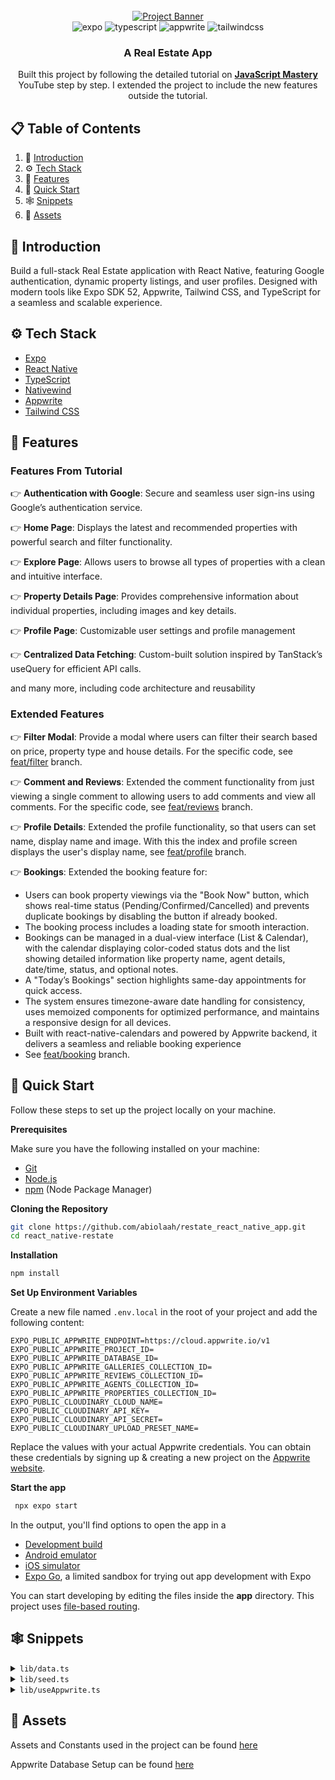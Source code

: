 <div align="center">
  <br />
    <a href="https://youtu.be/CzJQEstIiEI" target="_blank">
      <img src="https://github.com/user-attachments/assets/baed953f-81fd-4ed2-bfb9-fcbd1b80859b" alt="Project Banner">
    </a>
  <br />
  <div>
    <img src="https://img.shields.io/badge/-Expo-black?style=for-the-badge&logoColor=white&logo=expo&color=000020" alt="expo" />
    <img src="https://img.shields.io/badge/-TypeScript-black?style=for-the-badge&logoColor=white&logo=typescript&color=3178C6" alt="typescript" />
    <img src="https://img.shields.io/badge/-Appwrite-black?style=for-the-badge&logoColor=white&logo=appwrite&color=FD366E" alt="appwrite" />
    <img src="https://img.shields.io/badge/-Tailwind_CSS-black?style=for-the-badge&logoColor=white&logo=tailwindcss&color=06B6D4" alt="tailwindcss" />
  </div>

<h3 align="center">A Real Estate App</h3>

   <div align="center">
     Built this project by following the detailed tutorial on <a href="https://www.youtube.com/@javascriptmastery/videos" target="_blank"><b>JavaScript Mastery</b></a> YouTube step by step. I extended the project to include the new features outside the tutorial.
    </div>
</div>

## 📋 <a name="table">Table of Contents</a>

1. 🤖 [Introduction](#introduction)
2. ⚙️ [Tech Stack](#tech-stack)
3. 🔋 [Features](#features)
4. 🤸 [Quick Start](#quick-start)
5. 🕸️ [Snippets](#snippets)
6. 🔗 [Assets](#links)


## <a name="introduction">🤖 Introduction</a>

Build a full-stack Real Estate application with React Native, featuring Google authentication, dynamic property listings, and user profiles. Designed with modern tools like Expo SDK 52, Appwrite, Tailwind CSS, and TypeScript for a seamless and scalable experience.


## <a name="tech-stack">⚙️ Tech Stack</a>

- [Expo](https://expo.dev/)
- [React Native](https://reactnative.dev/)
- [TypeScript](https://www.typescriptlang.org/)
- [Nativewind](https://www.nativewind.dev/)
- [Appwrite](https://appwrite.io/)
- [Tailwind CSS](https://tailwindcss.com/)

## <a name="features">🔋 Features</a>

### <a name="features">Features From Tutorial</a>

👉 **Authentication with Google**: Secure and seamless user sign-ins using Google’s authentication service.

👉 **Home Page**: Displays the latest and recommended properties with powerful search and filter functionality.

👉 **Explore Page**: Allows users to browse all types of properties with a clean and intuitive interface.

👉 **Property Details Page**: Provides comprehensive information about individual properties, including images and key details.

👉 **Profile Page**: Customizable user settings and profile management

👉 **Centralized Data Fetching**: Custom-built solution inspired by TanStack’s useQuery for efficient API calls.

and many more, including code architecture and reusability

### <a name="features">Extended Features</a>
👉 **Filter Modal**: Provide a modal where users can filter their search based on price, property type and house details. For the specific code, see [feat/filter](https://github.com/abiolaah/restate_react_native_app/tree/feat/filter) branch.

👉 **Comment and Reviews**: Extended the comment functionality from just viewing a single comment to allowing users to add comments and view all comments. For the specific code, see [feat/reviews](https://github.com/abiolaah/restate_react_native_app/tree/feat/reviews) branch.

👉 **Profile Details**: Extended the profile functionality, so that users can set name, display name and image. With this the index and profile screen displays the user's display name, see [feat/profile](https://github.com/abiolaah/restate_react_native_app/tree/feat/profile) branch.

👉 **Bookings**: Extended the booking feature for:
- Users can book property viewings via the "Book Now" button, which shows real-time status (Pending/Confirmed/Cancelled) and prevents duplicate bookings by disabling the button if already booked.
- The booking process includes a loading state for smooth interaction.
- Bookings can be managed in a dual-view interface (List & Calendar), with the calendar displaying color-coded status dots and the list showing detailed information like property name, agent details, date/time, status, and optional notes.
- A "Today’s Bookings" section highlights same-day appointments for quick access. 
- The system ensures timezone-aware date handling for consistency, uses memoized components for optimized performance, and maintains a responsive design for all devices.
- Built with react-native-calendars and powered by Appwrite backend, it delivers a seamless and reliable booking experience
- See [feat/booking](https://github.com/abiolaah/restate_react_native_app/tree/feat/profile) branch.

## <a name="quick-start">🤸 Quick Start</a>

Follow these steps to set up the project locally on your machine.

**Prerequisites**

Make sure you have the following installed on your machine:

- [Git](https://git-scm.com/)
- [Node.js](https://nodejs.org/en)
- [npm](https://www.npmjs.com/) (Node Package Manager)

**Cloning the Repository**

```bash
git clone https://github.com/abiolaah/restate_react_native_app.git
cd react_native-restate
```

**Installation**

```bash
npm install
```

**Set Up Environment Variables**

Create a new file named `.env.local` in the root of your project and add the following content:

```env
EXPO_PUBLIC_APPWRITE_ENDPOINT=https://cloud.appwrite.io/v1
EXPO_PUBLIC_APPWRITE_PROJECT_ID=
EXPO_PUBLIC_APPWRITE_DATABASE_ID=
EXPO_PUBLIC_APPWRITE_GALLERIES_COLLECTION_ID=
EXPO_PUBLIC_APPWRITE_REVIEWS_COLLECTION_ID=
EXPO_PUBLIC_APPWRITE_AGENTS_COLLECTION_ID=
EXPO_PUBLIC_APPWRITE_PROPERTIES_COLLECTION_ID=
EXPO_PUBLIC_CLOUDINARY_CLOUD_NAME=
EXPO_PUBLIC_CLOUDINARY_API_KEY=
EXPO_PUBLIC_CLOUDINARY_API_SECRET=
EXPO_PUBLIC_CLOUDINARY_UPLOAD_PRESET_NAME=
```

Replace the values with your actual Appwrite credentials. You can obtain these credentials by signing up & creating a new project on the [Appwrite website](https://apwr.dev/JSM050).

**Start the app**

```bash
 npx expo start
```

In the output, you'll find options to open the app in a

- [Development build](https://docs.expo.dev/develop/development-builds/introduction/)
- [Android emulator](https://docs.expo.dev/workflow/android-studio-emulator/)
- [iOS simulator](https://docs.expo.dev/workflow/ios-simulator/)
- [Expo Go](https://expo.dev/go), a limited sandbox for trying out app development with Expo

You can start developing by editing the files inside the **app** directory. This project uses [file-based routing](https://docs.expo.dev/router/introduction).

## <a name="snippets">🕸️ Snippets</a>

<details>
<summary><code>lib/data.ts</code></summary>

```ts
export const galleryImages = [
  "https://images.unsplash.com/photo-1507089947368-19c1da9775ae?q=60&w=640&auto=format&fit=crop&ixlib=rb-4.0.3&ixid=M3wxMjA3fDB8MHxwaG90by1wYWdlfHx8fGVufDB8fHx8fA%3D%3D",
  "https://unsplash.com/photos/comfort-room-with-white-bathtub-and-brown-wooden-cabinets-CMejBwGAdGk",
  "https://images.unsplash.com/photo-1638799869566-b17fa794c4de?q=60&w=640&auto=format&fit=crop&ixlib=rb-4.0.3&ixid=M3wxMjA3fDB8MHxwaG90by1wYWdlfHx8fGVufDB8fHx8fA%3D%3D",
  "https://images.unsplash.com/photo-1560185009-dddeb820c7b7?q=60&w=640&auto=format&fit=crop&ixlib=rb-4.0.3&ixid=M3wxMjA3fDB8MHxwaG90by1wYWdlfHx8fGVufDB8fHx8fA%3D%3D",
  "https://images.unsplash.com/photo-1641910532059-ad684fd3049c?q=60&w=640&auto=format&fit=crop&ixlib=rb-4.0.3&ixid=M3wxMjA3fDB8MHxwaG90by1wYWdlfHx8fGVufDB8fHx8fA%3D%3D",
  "https://images.unsplash.com/photo-1621293954908-907159247fc8?q=60&w=640&auto=format&fit=crop&ixlib=rb-4.0.3&ixid=M3wxMjA3fDB8MHxwaG90by1wYWdlfHx8fGVufDB8fHx8fA%3D%3D",
  "https://images.unsplash.com/photo-1604328702728-d26d2062c20b?q=60&w=640&auto=format&fit=crop&ixlib=rb-4.0.3&ixid=M3wxMjA3fDB8MHxwaG90by1wYWdlfHx8fGVufDB8fHx8fA%3D%3D",
  "https://images.unsplash.com/photo-1600435335786-d74d2bb6de37?q=60&w=640&auto=format&fit=crop&ixlib=rb-4.0.3&ixid=M3wxMjA3fDB8MHxwaG90by1wYWdlfHx8fGVufDB8fHx8fA%3D%3D",
  "https://images.unsplash.com/photo-1560448204-603b3fc33ddc?q=60&w=640&auto=format&fit=crop&ixlib=rb-4.0.3&ixid=M3wxMjA3fDB8MHxwaG90by1wYWdlfHx8fGVufDB8fHx8fA%3D%3D",
  "https://images.unsplash.com/photo-1635108198979-9806fdf275c6?q=60&w=640&auto=format&fit=crop&ixlib=rb-4.0.3&ixid=M3wxMjA3fDB8MHxwaG90by1wYWdlfHx8fGVufDB8fHx8fA%3D%3D",
];

export const agentImages = [
  "https://images.unsplash.com/photo-1691335053879-02096d6ee2ca?q=60&w=640&auto=format&fit=crop&ixlib=rb-4.0.3&ixid=M3wxMjA3fDB8MHxwaG90by1wYWdlfHx8fGVufDB8fHx8fA%3D%3D",
  "https://images.unsplash.com/photo-1544723495-432537d12f6c?q=60&w=640&auto=format&fit=crop&ixlib=rb-4.0.3&ixid=M3wxMjA3fDB8MHxwaG90by1wYWdlfHx8fGVufDB8fHx8fA%3D%3D",
  "https://images.unsplash.com/photo-1492562080023-ab3db95bfbce?q=60&w=640&auto=format&fit=crop&ixlib=rb-4.0.3&ixid=M3wxMjA3fDB8MHxwaG90by1wYWdlfHx8fGVufDB8fHx8fA%3D%3D",
  "https://images.unsplash.com/photo-1542507464418-09c375b86bbe?q=60&w=640&auto=format&fit=crop&ixlib=rb-4.0.3&ixid=M3wxMjA3fDB8MHxwaG90by1wYWdlfHx8fGVufDB8fHx8fA%3D%3D",
  "https://images.unsplash.com/photo-1534308143481-c55f00be8bd7?q=60&w=640&auto=format&fit=crop&ixlib=rb-4.0.3&ixid=M3wxMjA3fDB8MHxwaG90by1wYWdlfHx8fGVufDB8fHx8fA%3D%3D",
];

export const reviewImages = [
  "https://images.unsplash.com/photo-1517331671191-ddc2c6d3ebd1?q=60&w=640&auto=format&fit=crop&ixlib=rb-4.0.3&ixid=M3wxMjA3fDB8MHxwaG90by1wYWdlfHx8fGVufDB8fHx8fA%3D%3D",
  "https://images.unsplash.com/photo-1474176857210-7287d38d27c6?q=60&w=640&auto=format&fit=crop&ixlib=rb-4.0.3&ixid=M3wxMjA3fDB8MHxwaG90by1wYWdlfHx8fGVufDB8fHx8fA%3D%3D",
  "https://images.unsplash.com/photo-1511551203524-9a24350a5771?q=60&w=640&auto=format&fit=crop&ixlib=rb-4.0.3&ixid=M3wxMjA3fDB8MHxwaG90by1wYWdlfHx8fGVufDB8fHx8fA%3D%3D",
  "https://images.unsplash.com/photo-1507591064344-4c6ce005b128?q=60&w=640&auto=format&fit=crop&ixlib=rb-4.0.3&ixid=M3wxMjA3fDB8MHxwaG90by1wYWdlfHx8fGVufDB8fHx8fA%3D%3D",
  "https://images.unsplash.com/photo-1438761681033-6461ffad8d80?q=60&w=640&auto=format&fit=crop&ixlib=rb-4.0.3&ixid=M3wxMjA3fDB8MHxwaG90by1wYWdlfHx8fGVufDB8fHx8fA%3D%3D",
];

export const propertiesImages = [
  "https://images.unsplash.com/photo-1580587771525-78b9dba3b914?q=60&w=640&auto=format&fit=crop&ixlib=rb-4.0.3&ixid=M3wxMjA3fDB8MHxwaG90by1wYWdlfHx8fGVufDB8fHx8fA%3D%3D",
  "https://images.unsplash.com/photo-1605146768851-eda79da39897?q=60&w=640&auto=format&fit=crop&ixlib=rb-4.0.3&ixid=M3wxMjA3fDB8MHxwaG90by1wYWdlfHx8fGVufDB8fHx8fA%3D%3D",
  "https://images.unsplash.com/photo-1568605114967-8130f3a36994?q=60&w=640&auto=format&fit=crop&ixlib=rb-4.0.3&ixid=M3wxMjA3fDB8MHxwaG90by1wYWdlfHx8fGVufDB8fHx8fA%3D%3D",
  "https://images.unsplash.com/photo-1564013799919-ab600027ffc6?q=60&w=640&auto=format&fit=crop&ixlib=rb-4.0.3&ixid=M3wxMjA3fDB8MHxwaG90by1wYWdlfHx8fGVufDB8fHx8fA%3D%3D",
  "https://images.unsplash.com/photo-1561753757-d8880c5a3551?q=60&w=640&auto=format&fit=crop&ixlib=rb-4.0.3&ixid=M3wxMjA3fDB8MHxwaG90by1wYWdlfHx8fGVufDB8fHx8fA%3D%3D",
  "https://images.unsplash.com/photo-1551241090-67de81d3541c?q=60&w=640&auto=format&fit=crop&ixlib=rb-4.0.3&ixid=M3wxMjA3fDB8MHxwaG90by1wYWdlfHx8fGVufDB8fHx8fA%3D%3D",
  "https://images.unsplash.com/photo-1697299262049-e9b5fa1e9761?q=60&w=640&auto=format&fit=crop&ixlib=rb-4.0.3&ixid=M3wxMjA3fDB8MHxwaG90by1wYWdlfHx8fGVufDB8fHx8fA%3D%3D",
  "https://images.unsplash.com/photo-1719299225324-301bad5c333c?q=60&w=640&auto=format&fit=crop&ixlib=rb-4.0.3&ixid=M3wxMjA3fDB8MHxwaG90by1wYWdlfHx8fGVufDB8fHx8fA%3D%3D",
  "https://images.unsplash.com/photo-1582063289852-62e3ba2747f8?q=60&w=640&auto=format&fit=crop&ixlib=rb-4.0.3&ixid=M3wxMjA3fDB8MHxwaG90by1wYWdlfHx8fGVufDB8fHx8fA%3D%3D",
  "https://images.unsplash.com/photo-1516095901529-0ef7be431a4f?q=60&w=640&auto=format&fit=crop&ixlib=rb-4.0.3&ixid=M3wxMjA3fDB8MHxwaG90by1wYWdlfHx8fGVufDB8fHx8fA%3D%3D",
  "https://images.unsplash.com/photo-1600585153490-76fb20a32601?q=60&w=640&auto=format&fit=crop&ixlib=rb-4.0.3&ixid=M3wxMjA3fDB8MHxwaG90by1wYWdlfHx8fGVufDB8fHx8fA%3D%3D",
  "https://images.unsplash.com/photo-1605276373954-0c4a0dac5b12?q=60&w=640&auto=format&fit=crop&ixlib=rb-4.0.3&ixid=M3wxMjA3fDB8MHxwaG90by1wYWdlfHx8fGVufDB8fHx8fA%3D%3D",
  "https://images.unsplash.com/photo-1583608205776-bfd35f0d9f83?q=60&w=640&auto=format&fit=crop&ixlib=rb-4.0.3&ixid=M3wxMjA3fDB8MHxwaG90by1wYWdlfHx8fGVufDB8fHx8fA%3D%3D",
  "https://images.unsplash.com/photo-1720432972486-2d53db5badf0?q=60&w=640&auto=format&fit=crop&ixlib=rb-4.0.3&ixid=M3wxMjA3fDB8MHxwaG90by1wYWdlfHx8fGVufDB8fHx8fA%3D%3D",
];
```

</details>

<details>
<summary><code>lib/seed.ts</code></summary>

```ts
import { ID } from "react-native-appwrite";
import { databases, config } from "./appwrite";
import {
  agentImages,
  galleryImages,
  propertiesImages,
  reviewImages,
} from "./data";

const COLLECTIONS = {
  AGENT: config.agentsCollectionId,
  REVIEWS: config.reviewsCollectionId,
  GALLERY: config.galleriesCollectionId,
  PROPERTY: config.propertiesCollectionId,
};

const propertyTypes = [
  "House",
  "Townhomes",
  "Condos",
  "Duplexes",
  "Studios",
  "Villa",
  "Apartments",
  "Others",
];

const facilities = [
  "Laundry",
  "Car Parking",
  "Sports Center",
  "Cutlery",
  "Gym",
  "Swimming pool",
  "Wifi",
  "Pet Center",
];

function getRandomSubset<T>(
  array: T[],
  minItems: number,
  maxItems: number
): T[] {
  if (minItems > maxItems) {
    throw new Error("minItems cannot be greater than maxItems");
  }
  if (minItems < 0 || maxItems > array.length) {
    throw new Error(
      "minItems or maxItems are out of valid range for the array"
    );
  }

  // Generate a random size for the subset within the range [minItems, maxItems]
  const subsetSize =
    Math.floor(Math.random() * (maxItems - minItems + 1)) + minItems;

  // Create a copy of the array to avoid modifying the original
  const arrayCopy = [...array];

  // Shuffle the array copy using Fisher-Yates algorithm
  for (let i = arrayCopy.length - 1; i > 0; i--) {
    const randomIndex = Math.floor(Math.random() * (i + 1));
    [arrayCopy[i], arrayCopy[randomIndex]] = [
      arrayCopy[randomIndex],
      arrayCopy[i],
    ];
  }

  // Return the first `subsetSize` elements of the shuffled array
  return arrayCopy.slice(0, subsetSize);
}

async function seed() {
  try {
    // Clear existing data from all collections
    for (const key in COLLECTIONS) {
      const collectionId = COLLECTIONS[key as keyof typeof COLLECTIONS];
      const documents = await databases.listDocuments(
        config.databaseId!,
        collectionId!
      );
      for (const doc of documents.documents) {
        await databases.deleteDocument(
          config.databaseId!,
          collectionId!,
          doc.$id
        );
      }
    }

    console.log("Cleared all existing data.");

    // Seed Agents
    const agents = [];
    for (let i = 1; i <= 5; i++) {
      const agent = await databases.createDocument(
        config.databaseId!,
        COLLECTIONS.AGENT!,
        ID.unique(),
        {
          name: `Agent ${i}`,
          email: `agent${i}@example.com`,
          avatar: agentImages[Math.floor(Math.random() * agentImages.length)],
        }
      );
      agents.push(agent);
    }
    console.log(`Seeded ${agents.length} agents.`);

    // Seed Reviews
    const reviews = [];
    for (let i = 1; i <= 20; i++) {
      const review = await databases.createDocument(
        config.databaseId!,
        COLLECTIONS.REVIEWS!,
        ID.unique(),
        {
          name: `Reviewer ${i}`,
          avatar: reviewImages[Math.floor(Math.random() * reviewImages.length)],
          review: `This is a review by Reviewer ${i}.`,
          rating: Math.floor(Math.random() * 5) + 1, // Rating between 1 and 5
        }
      );
      reviews.push(review);
    }
    console.log(`Seeded ${reviews.length} reviews.`);

    // Seed Galleries
    const galleries = [];
    for (const image of galleryImages) {
      const gallery = await databases.createDocument(
        config.databaseId!,
        COLLECTIONS.GALLERY!,
        ID.unique(),
        { image }
      );
      galleries.push(gallery);
    }

    console.log(`Seeded ${galleries.length} galleries.`);

    // Seed Properties
    for (let i = 1; i <= 20; i++) {
      const assignedAgent = agents[Math.floor(Math.random() * agents.length)];

      const assignedReviews = getRandomSubset(reviews, 5, 7); // 5 to 7 reviews
      const assignedGalleries = getRandomSubset(galleries, 3, 8); // 3 to 8 galleries

      const selectedFacilities = facilities
        .sort(() => 0.5 - Math.random())
        .slice(0, Math.floor(Math.random() * facilities.length) + 1);

      const image =
        propertiesImages.length - 1 >= i
          ? propertiesImages[i]
          : propertiesImages[
              Math.floor(Math.random() * propertiesImages.length)
            ];

      const property = await databases.createDocument(
        config.databaseId!,
        COLLECTIONS.PROPERTY!,
        ID.unique(),
        {
          name: `Property ${i}`,
          type: propertyTypes[Math.floor(Math.random() * propertyTypes.length)],
          description: `This is the description for Property ${i}.`,
          address: `123 Property Street, City ${i}`,
          geolocation: `192.168.1.${i}, 192.168.1.${i}`,
          price: Math.floor(Math.random() * 9000) + 1000,
          area: Math.floor(Math.random() * 3000) + 500,
          bedrooms: Math.floor(Math.random() * 5) + 1,
          bathrooms: Math.floor(Math.random() * 5) + 1,
          rating: Math.floor(Math.random() * 5) + 1,
          facilities: selectedFacilities,
          image: image,
          agent: assignedAgent.$id,
          reviews: assignedReviews.map((review) => review.$id),
          gallery: assignedGalleries.map((gallery) => gallery.$id),
        }
      );

      console.log(`Seeded property: ${property.name}`);
    }

    console.log("Data seeding completed.");
  } catch (error) {
    console.error("Error seeding data:", error);
  }
}

export default seed;
```

</details>

<details>
<summary><code>lib/useAppwrite.ts</code></summary>

```ts
import { Alert } from "react-native";
import { useEffect, useState, useCallback } from "react";

interface UseAppwriteOptions<T, P extends Record<string, string | number>> {
  fn: (params: P) => Promise<T>;
  params?: P;
  skip?: boolean;
}

interface UseAppwriteReturn<T, P> {
  data: T | null;
  loading: boolean;
  error: string | null;
  refetch: (newParams: P) => Promise<void>;
}

export const useAppwrite = <T, P extends Record<string, string | number>>({
  fn,
  params = {} as P,
  skip = false,
}: UseAppwriteOptions<T, P>): UseAppwriteReturn<T, P> => {
  const [data, setData] = useState<T | null>(null);
  const [loading, setLoading] = useState(!skip);
  const [error, setError] = useState<string | null>(null);

  const fetchData = useCallback(
    async (fetchParams: P) => {
      setLoading(true);
      setError(null);

      try {
        const result = await fn(fetchParams);
        setData(result);
      } catch (err: unknown) {
        const errorMessage =
          err instanceof Error ? err.message : "An unknown error occurred";
        setError(errorMessage);
        Alert.alert("Error", errorMessage);
      } finally {
        setLoading(false);
      }
    },
    [fn]
  );

  useEffect(() => {
    if (!skip) {
      fetchData(params);
    }
  }, []);

  const refetch = async (newParams: P) => await fetchData(newParams);

  return { data, loading, error, refetch };
};
```

</details>

## <a name="links">🔗 Assets</a>

Assets and Constants used in the project can be found [here](https://drive.google.com/file/d/1HxuvAeJfiPfcZ1co5fU0ahKRw4sbA0gO/view?usp=sharing)

Appwrite Database Setup can be found [here](https://jsmastery.notion.site/Database-Setup-16260f3cbaf3807f8fb6cbed8d1e84fd)

